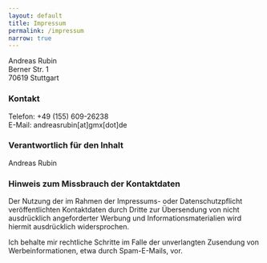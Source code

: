 ```yaml
--- 
layout: default
title: Impressum
permalink: /impressum
narrow: true
---
```


Andreas Rubin  
Berner Str. 1  
70619 Stuttgart  

### Kontakt

Telefon: +49 (155) 609-26238  
E-Mail: andreasrubin[at]gmx[dot]de

### Verantwortlich für den Inhalt

Andreas Rubin

### Hinweis zum Missbrauch der Kontaktdaten
Der Nutzung der im Rahmen der Impressums- oder Datenschutzpflicht veröffentlichten Kontaktdaten durch Dritte zur Übersendung von nicht ausdrücklich angeforderter Werbung und Informationsmaterialien wird hiermit ausdrücklich widersprochen. 

Ich behalte mir rechtliche Schritte im Falle der unverlangten Zusendung von Werbeinformationen, etwa durch Spam-E-Mails, vor.